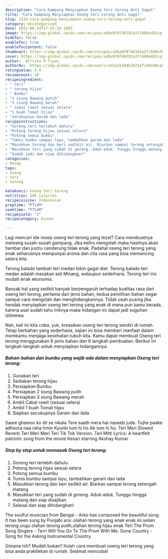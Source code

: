 ```yaml
---
description: "Cara Gampang Menyiapkan Oseng teri terong Anti Gagal"
title: "Cara Gampang Menyiapkan Oseng teri terong Anti Gagal"
slug: 1334-cara-gampang-menyiapkan-oseng-teri-terong-anti-gagal
category: Uncategorized
date: 2021-06-24T17:42:24.180Z
image: https://img-global.cpcdn.com/recipes/ad6a9f8746392a37/680x482cq70/oseng-teri-terong-foto-resep-utama.jpg
hideToc: false
enableToc: true
enableTocContent: false
thumbnail: https://img-global.cpcdn.com/recipes/ad6a9f8746392a37/680x482cq70/oseng-teri-terong-foto-resep-utama.jpg
cover: https://img-global.cpcdn.com/recipes/ad6a9f8746392a37/680x482cq70/oseng-teri-terong-foto-resep-utama.jpg
author:  Afriska H Tiyas
authorAv:  https://img-global.cpcdn.com/users/ad1a31444b3621ef/60x60cq50/avatar.jpg
ratingvalue: 4.9
reviewcount: 20
recipeingredient:
- " teri"
- " terong hijau"
- " Bumbu"
- "2 siung Bawang putih"
- "3 siung Bawang merah"
- " Cabai rawit sesuai selera"
- "1 buah Tomat hijau"
- "secukupnya Garam dan lada"
recipeinstructions:
- "Goreng teri terlebih dahulu"
- "Potong terong hijau sesuai selera"
- "Potong semua bumbu"
- "Tumis bumbu sampai layu, tambahkan garam dan lada"
- "Masukkan terong dan beri sedikit air. Biarkan sampai terong setengah matang"
- "Masukkan teri yang sudah di goreng. Aduk-aduk. Tunggu hingga matang dan siap disajikan"
- "Sudah jadi dan siap dihidangkan!"
categories:
- Resep
tags:
- oseng
- teri
- terong

katakunci: oseng teri terong 
nutrition: 205 calories
recipecuisine: Indonesian
preptime: "PT14M"
cooktime: "PT54M"
recipeyield: "2"
recipecategory: Dinner

---
```



Lagi mencari ide resep oseng teri terong yang lezat? Cara membuatnya memang susah-susah gampang. Jika keliru mengolah maka hasilnya akan hambar dan justru cenderung tidak enak. Padahal oseng teri terong yang enak seharusnya mempunyai aroma dan cita rasa yang bisa memancing selera kita.


Terong balado tambah teri medan bikin gagal diet. Terong balado teri medan adalah masakan asli Minang, walaupun sederhana. Terong teri iris mudah enak ekonomis.

Banyak hal yang sedikit banyak berpengaruh terhadap kualitas rasa dari oseng teri terong, pertama dari jenis bahan, kedua pemilihan bahan segar sampai cara mengolah dan menghidangkannya. Tidak usah pusing jika hendak menyiapkan oseng teri terong yang enak di mana pun kamu berada, karena asal sudah tahu triknya maka hidangan ini dapat jadi suguhan istimewa.


Nah, kali ini kita coba, yuk, kreasikan oseng teri terong sendiri di rumah. Tetap berbahan yang sederhana, sajian ini bisa memberi manfaat dalam membantu menjaga kesehatan tubuh kita. Kamu dapat membuat Oseng teri terong menggunakan 8 jenis bahan dan 6 langkah pembuatan. Berikut ini langkah-langkah untuk menyiapkan hidangannya.

<!--inarticleads1-->

##### Bahan-bahan dan bumbu yang wajib ada dalam menyiapkan Oseng teri terong:

1. Gunakan  teri
1. Sediakan  terong hijau
1. Persiapkan  Bumbu
1. Persiapkan 2 siung Bawang putih
1. Persiapkan 3 siung Bawang merah
1. Ambil  Cabai rawit (sesuai selera)
1. Ambil 1 buah Tomat hijau
1. Siapkan secukupnya Garam dan lada


Saare ghamon ko dil se nikala Tere saath mera hai naseeb juda. Tujhe paake adhoora naa raha hmm Kyunki tum hi ho Ab tum hi ho. Teri Meri Slowed Reverb Teri Meri Meri Teri Tik Tok Version. Teri Mitti Lyrics: A heartfelt patriotic song from the movie Kesari starring Akshay Kumar. 

<!--inarticleads2-->

##### Step by step untuk memasak Oseng teri terong:

1. Goreng teri terlebih dahulu
1. Potong terong hijau sesuai selera
1. Potong semua bumbu
1. Tumis bumbu sampai layu, tambahkan garam dan lada
1. Masukkan terong dan beri sedikit air. Biarkan sampai terong setengah matang
1. Masukkan teri yang sudah di goreng. Aduk-aduk. Tunggu hingga matang dan siap disajikan
1. Selesai dan siap dihidangkan!

The soulful musician from Bengal - Arko has composed the beautiful song. It has been sung by Punjabi ace..olahan terong yang enak enak ini.selain terong ungu olahan terong putih,olahan terong hijau enak Teri The Prom Song Singers - Terri Will You Go To The Prom With Me. Gone Country - Song for the Asking Instrumental Country. 

Gimana nih? Mudah bukan? Itulah cara membuat oseng teri terong yang bisa anda praktikkan di rumah. Selamat mencoba!
